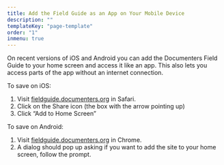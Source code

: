 ```yaml
---
title: Add the Field Guide as an App on Your Mobile Device
description: ""
templateKey: "page-template"
order: "1"
inmenu: true
---
```


On recent versions of iOS and Android you can add the Documenters Field Guide to your home screen and access it like an app. This also lets you access parts of the app without an internet connection.

To save on iOS:

1. Visit [fieldguide.documenters.org](https://fieldguide.documenters.org/) in Safari.
2. Click on the Share icon (the box with the arrow pointing up)
3. Click “Add to Home Screen”

To save on Android:

1. Visit [fieldguide.documenters.org](https://fieldguide.documenters.org/) in Chrome.
2. A dialog should pop up asking if you want to add the site to your home screen, follow the prompt.
